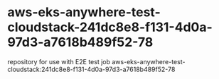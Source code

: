 # aws-eks-anywhere-test-cloudstack-241dc8e8-f131-4d0a-97d3-a7618b489f52-78
repository for use with E2E test job aws-eks-anywhere-test-cloudstack:241dc8e8-f131-4d0a-97d3-a7618b489f52-78
